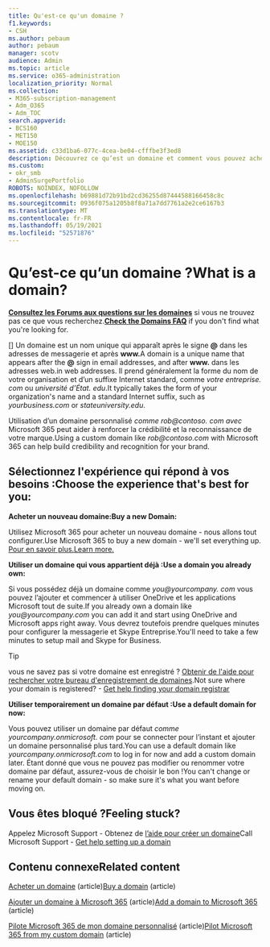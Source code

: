 ```yaml
---
title: Qu'est-ce qu'un domaine ?
f1.keywords:
- CSH
ms.author: pebaum
author: pebaum
manager: scotv
audience: Admin
ms.topic: article
ms.service: o365-administration
localization_priority: Normal
ms.collection:
- M365-subscription-management
- Adm_O365
- Adm_TOC
search.appverid:
- BCS160
- MET150
- MOE150
ms.assetid: c33d1ba6-077c-4cea-be04-cfffbe3f3ed8
description: Découvrez ce qu’est un domaine et comment vous pouvez acheter un domaine ou utiliser le domaine par défaut de votre entreprise pour démarrer avec OneDrive et les applications Microsoft.
ms.custom:
- okr_smb
- AdminSurgePortfolio
ROBOTS: NOINDEX, NOFOLLOW
ms.openlocfilehash: b69881d72b91bd2cd36255d87444588166458c8c
ms.sourcegitcommit: 0936f075a1205b8f8a71a7dd7761a2e2ce6167b3
ms.translationtype: MT
ms.contentlocale: fr-FR
ms.lasthandoff: 05/19/2021
ms.locfileid: "52571876"
---
```

# <a name="what-is-a-domain"></a><span data-ttu-id="7630e-103">Qu’est-ce qu’un domaine ?</span><span class="sxs-lookup"><span data-stu-id="7630e-103">What is a domain?</span></span>

 <span data-ttu-id="7630e-104">**[Consultez les Forums aux questions sur les domaines](../setup/domains-faq.yml)** si vous ne trouvez pas ce que vous recherchez.</span><span class="sxs-lookup"><span data-stu-id="7630e-104">**[Check the Domains FAQ](../setup/domains-faq.yml)** if you don't find what you're looking for.</span></span> 
  
<span data-ttu-id="7630e-105">[] Un domaine est un nom unique qui apparaît après le signe **@** dans les adresses de messagerie et après **www.**</span><span class="sxs-lookup"><span data-stu-id="7630e-105">A domain is a unique name that appears after the **@** sign in email addresses, and after **www.**</span></span> <span data-ttu-id="7630e-106">dans les adresses web.</span><span class="sxs-lookup"><span data-stu-id="7630e-106">in web addresses.</span></span> <span data-ttu-id="7630e-107">Il prend généralement la forme du nom de votre organisation et d’un suffixe Internet standard, comme *votre entreprise. <span> com* ou *université d’État. <span> edu*.</span><span class="sxs-lookup"><span data-stu-id="7630e-107">It typically takes the form of your organization's name and a standard Internet suffix, such as *yourbusiness.<span>com* or *stateuniversity.<span>edu*.</span></span> 
  
<span data-ttu-id="7630e-108">Utilisation d’un domaine personnalisé *comme rob@contoso. <span> com avec* Microsoft 365 peut aider à renforcer la crédibilité et la reconnaissance de votre marque.</span><span class="sxs-lookup"><span data-stu-id="7630e-108">Using a custom domain like *rob@contoso.<span>com* with Microsoft 365 can help build credibility and recognition for your brand.</span></span> 
  
## <a name="choose-the-experience-thats-best-for-you"></a><span data-ttu-id="7630e-109">Sélectionnez l'expérience qui répond à vos besoins :</span><span class="sxs-lookup"><span data-stu-id="7630e-109">Choose the experience that's best for you:</span></span>

 <span data-ttu-id="7630e-110">**Acheter un nouveau domaine:**</span><span class="sxs-lookup"><span data-stu-id="7630e-110">**Buy a new Domain:**</span></span>
  
<span data-ttu-id="7630e-111">Utilisez Microsoft 365 pour acheter un nouveau domaine - nous allons tout configurer.</span><span class="sxs-lookup"><span data-stu-id="7630e-111">Use Microsoft 365 to buy a new domain - we'll set everything up.</span></span> [<span data-ttu-id="7630e-112">Pour en savoir plus.</span><span class="sxs-lookup"><span data-stu-id="7630e-112">Learn more.</span></span>](buy-a-domain-name.md)
  
 <span data-ttu-id="7630e-113">**Utiliser un domaine qui vous appartient déjà :**</span><span class="sxs-lookup"><span data-stu-id="7630e-113">**Use a domain you already own:**</span></span>
  
<span data-ttu-id="7630e-114">Si vous possédez déjà un domaine comme *you@yourcompany. <span> com* vous pouvez l’ajouter et commencer à utiliser OneDrive et les applications Microsoft tout de suite.</span><span class="sxs-lookup"><span data-stu-id="7630e-114">If you already own a domain like  *you@yourcompany.<span>com*  you can add it and start using OneDrive and Microsoft apps right away.</span></span> <span data-ttu-id="7630e-115">Vous devrez toutefois prendre quelques minutes pour configurer la messagerie et Skype Entreprise.</span><span class="sxs-lookup"><span data-stu-id="7630e-115">You'll need to take a few minutes to setup mail and Skype for Business.</span></span> 
  
> [!TIP]
> <span data-ttu-id="7630e-p104">vous ne savez pas si votre domaine est enregistré ? [Obtenir de l'aide pour rechercher votre bureau d'enregistrement de domaines](find-your-domain-registrar.md).</span><span class="sxs-lookup"><span data-stu-id="7630e-p104">Not sure where your domain is registered? - [Get help finding your domain registrar](find-your-domain-registrar.md)</span></span>
  
 <span data-ttu-id="7630e-118">**Utiliser temporairement un domaine par défaut :**</span><span class="sxs-lookup"><span data-stu-id="7630e-118">**Use a default domain for now:**</span></span>
  
<span data-ttu-id="7630e-119">Vous pouvez utiliser un domaine par défaut  *comme yourcompany.onmicrosoft. <span> com*  pour se connecter pour l’instant et ajouter un domaine personnalisé plus tard.</span><span class="sxs-lookup"><span data-stu-id="7630e-119">You can use a default domain like  *yourcompany.onmicrosoft.<span>com*  to log in for now and add a custom domain later.</span></span> <span data-ttu-id="7630e-120">Étant donné que vous ne pouvez pas modifier ou renommer votre domaine par défaut, assurez-vous de choisir le bon !</span><span class="sxs-lookup"><span data-stu-id="7630e-120">You can't change or rename your default domain - so make sure it's what you want before moving on.</span></span> 
  
## <a name="feeling-stuck"></a><span data-ttu-id="7630e-121">Vous êtes bloqué ?</span><span class="sxs-lookup"><span data-stu-id="7630e-121">Feeling stuck?</span></span>

<span data-ttu-id="7630e-122">Appelez Microsoft Support - Obtenez de [l’aide pour créer un domaine](../../business-video/get-help-support.md)</span><span class="sxs-lookup"><span data-stu-id="7630e-122">Call Microsoft Support - [Get help setting up a domain](../../business-video/get-help-support.md)</span></span>

## <a name="related-content"></a><span data-ttu-id="7630e-123">Contenu connexe</span><span class="sxs-lookup"><span data-stu-id="7630e-123">Related content</span></span>

<span data-ttu-id="7630e-124">[Acheter un domaine](buy-a-domain-name.md) (article)</span><span class="sxs-lookup"><span data-stu-id="7630e-124">[Buy a domain](buy-a-domain-name.md) (article)</span></span>

<span data-ttu-id="7630e-125">[Ajouter un domaine à Microsoft 365](../setup/add-domain.md) (article)</span><span class="sxs-lookup"><span data-stu-id="7630e-125">[Add a domain to Microsoft 365](../setup/add-domain.md) (article)</span></span>

<span data-ttu-id="7630e-126">[Pilote Microsoft 365 de mon domaine personnalisé](../misc/pilot-microsoft-365-from-my-custom-domain.md) (article)</span><span class="sxs-lookup"><span data-stu-id="7630e-126">[Pilot Microsoft 365 from my custom domain](../misc/pilot-microsoft-365-from-my-custom-domain.md) (article)</span></span>


